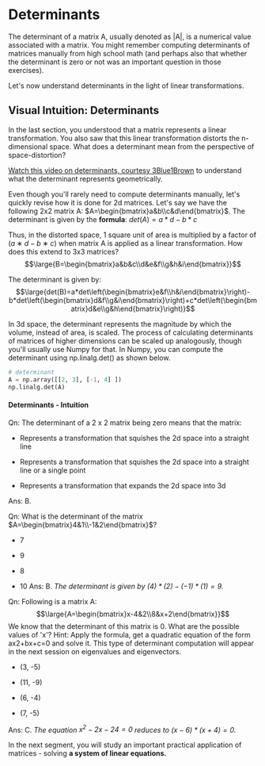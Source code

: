 # Determinants

The determinant of a matrix A, usually denoted as |A|, is a numerical value associated with a matrix. You might remember computing determinants of matrices manually from high school math (and perhaps also that whether the determinant is zero or not was an important question in those exercises).

Let's now understand determinants in the light of linear transformations.

## **Visual Intuition: Determinants**

In the last section, you understood that a matrix represents a linear transformation. You also saw that this linear transformation distorts the n-dimensional space. What does a determinant mean from the perspective of space-distortion?

[Watch this video on determinants, courtesy 3Blue1Brown](https://www.youtube.com/watch?v=Ip3X9LOh2dk) to understand what the determinant represents geometrically.

Even though you'll rarely need to compute determinants manually, let's quickly revise how it is done for 2d matrices. Let's say we have the following 2x2 matrix A: $A=\begin{bmatrix}a&b\\c&d\end{bmatrix}$. 
The determinant is given by the **formula**: $det(A)=a*d-b*c$ 

Thus, in the distorted space, 1 square unit of area is multiplied by a factor of $(a∗d−b∗c)$ when matrix A is applied as a linear transformation.
How does this extend to 3x3 matrices?
$$\large{B=\begin{bmatrix}a&b&c\\d&e&f\\g&h&i\end{bmatrix}}$$

The determinant is given by: 
$$\large{det(B)=a*det\left(\begin{bmatrix}e&f\\h&i\end{bmatrix}\right)-b*det\left(\begin{bmatrix}d&f\\g&i\end{bmatrix}\right)+c*det\left(\begin{bmatrix}d&e\\g&h\end{bmatrix}\right)}$$

In 3d space, the determinant represents the magnitude by which the volume, instead of area, is scaled. The process of calculating determinants of matrices of higher dimensions can be scaled up analogously, though you'll usually use Numpy for that. In Numpy, you can compute the determinant using np.linalg.det() as shown below.

```python
# determinant
A = np.array([[2, 3], [-1, 4] ])
np.linalg.det(A)
```

#### Determinants - Intuition

Qn: The determinant of a 2 x 2 matrix being zero means that the matrix:  

- Represents a transformation that squishes the 2d space into a straight line 

- Represents a transformation that squishes the 2d space into a straight line or a single point

- Represents a transformation that expands the 2d space into 3d

Ans: B.

Qn: What is the determinant of the matrix $A=\begin{bmatrix}4&1\\-1&2\end{bmatrix}$?

- 7

- 9

- 8

- 10
Ans: B. *The determinant is given by $(4)*(2) − (−1)*(1) = 9$.*

Qn: Following is a matrix A: 
$$\large{A=\begin{bmatrix}x-4&2\\8&x+2\end{bmatrix}}$$
We know that the determinant of this matrix is 0. What are the possible values of 'x'?
Hint: Apply the formula, get a quadratic equation of the form ax2+bx+c=0 and solve it. This type of determinant computation will appear in the next session on eigenvalues and eigenvectors.

- (3, -5)

- (11, -9)

- (6, -4)

- (7, -5)

Ans: C. *The equation $x^2−2x−24=0$ reduces to $(x−6)*(x+4)=0$.*

In the next segment, you will study an important practical application of matrices - solving **a system of linear equations.**
